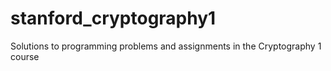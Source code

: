 # stanford_cryptography1
Solutions to programming problems and assignments in the Cryptography 1 course
